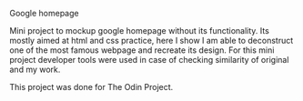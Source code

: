Google homepage

Mini project to mockup google homepage without its functionality.
Its mostly aimed at html and css practice, here I show I am able to deconstruct one of the most famous webpage and recreate its design. For this mini project developer tools were used in case of checking similarity of original and my work.

This project was done for The Odin Project.
